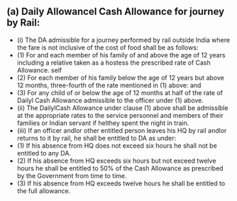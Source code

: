 ## (a) Daily Allowancel Cash Allowance for journey by Rail:

- (i) The DA admissible for a journey performed by rail outside India where the fare is not inclusive of the cost of food shall be as follows:
- (1) For and each member of his family of and above the age of 12 years including a relative taken as a hostess the prescribed rate of Cash Allowance. self
- (2) For each member of his family below the age of 12 years but above 12 months, three-fourth of the rate mentioned in (1) above: and
- (3) For any child of or below the age of 12 months at half of the rate of Dailyl Cash Allowance admissible to the officer under (1) above.
- (ii) The DailylCash Allowance under clause (1) above shall be admissible at the appropriate rates to the service personnel and members of their families or Indian servant if helthey spent the night in train.
- (iii) If an officer andlor other entitled person leaves his HQ by rail andlor returns to it by rail, he shall be entitled to DA as under:
- (1) If his absence from HQ does not exceed six hours he shall not be entitled to any DA.
- (2) If his absence from HQ exceeds six hours but not exceed twelve hours he shall be entitled to 50% of the Cash Allowance as prescribed by the Government from time to time.
- (3) If his absence from HQ exceeds twelve hours he shall be entitled to the full allowance.
